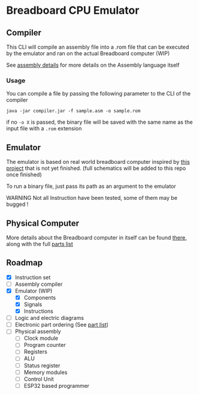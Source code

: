 # Breadboard CPU Emulator

## Compiler

This CLI will compile an assembly file into a .rom file that can be executed by the emulator and ran on the actual Breadboard computer (WIP)

See [assembly details](/assembly.md) for more details on the Assembly language itself

### Usage
You can compile a file by passing the following parameter to the CLI of the compiler
```
java -jar compiler.jar -f sample.asm -o sample.rom
```
if no ``-o X`` is passed, the binary file will be saved with the same name as the input file with a ``.rom`` extension

## Emulator
The emulator is based on real world breadboard computer inspired by [this project](https://eater.net/8bit) that is not yet finished.
(full schematics will be added to this repo once finished)

To run a binary file, just pass its path as an argument to the emulator

WARNING Not all Instruction have been tested, some of them may be bugged !

## Physical Computer
More details about the Breadboard computer in itself can be found [there](docs/modules.md), along with the full [parts list](docs/parts_list.md)

## Roadmap
* [x] Instruction set
* [ ] Assembly compiler
* [x] Emulator (WIP)
  * [x] Components
  * [x] Signals
  * [x] Instructions
* [ ] Logic and electric diagrams
* [ ] Electronic part ordering (See [part list](/parts_list.md))
* [ ] Physical assembly
  * [ ] Clock module
  * [ ] Program counter
  * [ ] Registers
  * [ ] ALU
  * [ ] Status register
  * [ ] Memory modules
  * [ ] Control Unit
  * [ ] ESP32 based programmer